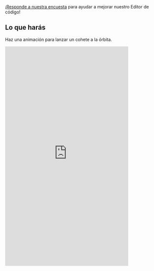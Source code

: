 <div class="c-survey-banner" style="width:100%">
  <a class="c-survey-banner__link" href="https://form.raspberrypi.org/f/code-editor-feedback" target="_blank">¡Responde a nuestra encuesta</a> para ayudar a mejorar nuestro Editor de código!
</div>

## Lo que harás

Haz una animación para lanzar un cohete a la órbita.



<iframe src="https://editor.raspberrypi.org/en/embed/viewer/rocket-launch-example" width="400" height="710" frameborder="0" marginwidth="0" marginheight="0" allowfullscreen>
</iframe>
